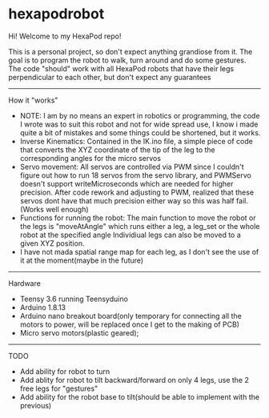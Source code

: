 # hexapodrobot

Hi! Welcome to my HexaPod repo!

This is a personal project, so don't expect anything grandiose from it.
The goal is to program the robot to walk, turn around and do some gestures.
The code "should" work with all HexaPod robots that have their legs perpendicular to each other, but don't expect any guarantees

----

How it "works"
- NOTE: I am by no means an expert in robotics or programming, the code I wrote was to suit this robot and not for wide spread use, I know i made quite a bit of mistakes and some things could be shortened, but it works.
- Inverse Kinematics: Contained in the IK.ino file, a simple piece of code that converts the XYZ coordinate of the tip of the leg to the corresponding angles for the micro servos
- Servo movement: All servos are controlled via PWM since I couldn't figure out how to run 18 servos from the servo library, and PWMServo doesn't support writeMicroseconds which are needed for higher precision. After code rework and adjusting to PWM, realized that these servos dont have that much precision either way so this was half fail. (Works well enough)
- Functions for running the robot: The main function to move the robot or the legs is "moveAtAngle" which runs either a leg, a leg_set or the whole robot at the specified angle
Individiual legs can also be moved to a given XYZ position.
- I have not mada spatial range map for each leg, as I don't see the use of it at the moment(maybe in the future)

----

Hardware
- Teensy 3.6 running Teensyduino
- Arduino 1.8.13
- Arduino nano breakout board(only temporary for connecting all the motors to power, will be replaced once I get to the making of PCB)
- Micro servo motors(plastic geared);

----

TODO
- Add ability for robot to turn
- Add ablity for robot to tilt backward/forward on only 4 legs, use the 2 free legs for "gestures"
- Add ability for the robot base to tilt(should be able to implement with the previous)

